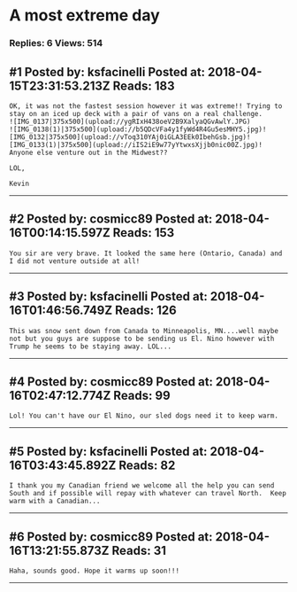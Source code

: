 # A most extreme day

### Replies: 6 Views: 514

## \#1 Posted by: ksfacinelli Posted at: 2018-04-15T23:31:53.213Z Reads: 183

```
OK, it was not the fastest session however it was extreme!! Trying to stay on an iced up deck with a pair of vans on a real challenge.   
![IMG_0137|375x500](upload://ygRIxH438oeV2B9XalyaQGvAwlY.JPG)
![IMG_0138(1)|375x500](upload://b5QDcVFa4y1fyWd4R4Gu5esMHY5.jpg)![IMG_0132|375x500](upload://vToq310YAj0iGLA3EEk0IbehGsb.jpg)![IMG_0133(1)|375x500](upload://iIS2iE9w77yYtwxsXjjb0nic00Z.jpg)!
Anyone else venture out in the Midwest??

LOL,

Kevin
```

---
## \#2 Posted by: cosmicc89 Posted at: 2018-04-16T00:14:15.597Z Reads: 153

```
You sir are very brave. It looked the same here (Ontario, Canada) and I did not venture outside at all!
```

---
## \#3 Posted by: ksfacinelli Posted at: 2018-04-16T01:46:56.749Z Reads: 126

```
This was snow sent down from Canada to Minneapolis, MN....well maybe not but you guys are suppose to be sending us El. Nino however with Trump he seems to be staying away. LOL...
```

---
## \#4 Posted by: cosmicc89 Posted at: 2018-04-16T02:47:12.774Z Reads: 99

```
Lol! You can't have our El Nino, our sled dogs need it to keep warm.
```

---
## \#5 Posted by: ksfacinelli Posted at: 2018-04-16T03:43:45.892Z Reads: 82

```
I thank you my Canadian friend we welcome all the help you can send South and if possible will repay with whatever can travel North.  Keep warm with a Canadian...
```

---
## \#6 Posted by: cosmicc89 Posted at: 2018-04-16T13:21:55.873Z Reads: 31

```
Haha, sounds good. Hope it warms up soon!!!
```

---
